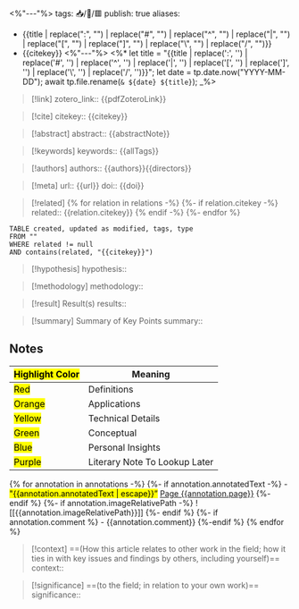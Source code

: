 <%"---"%>
tags: 📥️/📜️/🟥️
publish: true
aliases: 
  - {{title | replace(":", "") | replace("#", "") | replace("^", "") | replace("|", "") | replace("\[", "") | replace("\]", "") | replace("\\", "") | replace("/", "")}}
  - {{citekey}}
<%"---"%>
<%*
	let title = "{{title | replace(':', '') | replace('#', '') | replace('^', '') | replace('|', '') | replace('\[', '') | replace('\]', '') | replace('\\', '') | replace('/', '')}}";
	let date = tp.date.now("YYYY-MM-DD");
	await tp.file.rename(`& ${date} ${title}`);
_%>

> [!link]
> zotero_link:: {{pdfZoteroLink}}

> [!cite]
> citekey:: {{citekey}}

> [!abstract]
> abstract:: {{abstractNote}}

> [!keywords]
> keywords:: {{allTags}}

> [!authors]
> authors:: {{authors}}{{directors}}

> [!meta]
> url:: {{url}}
> doi:: {{doi}}

> [!related]
{% for relation in relations -%}
{%- if relation.citekey -%}
> related:: {{relation.citekey}}
{% endif -%}
{%- endfor %}

```dataview
TABLE created, updated as modified, tags, type
FROM ""
WHERE related != null
AND contains(related, "{{citekey}}")
```

> [!hypothesis]
> hypothesis:: 

> [!methodology] 
> methodology:: 

> [!result] Result(s) 
> results::

> [!summary] Summary of Key Points
> summary:: 

## Notes

| <mark class="hltr-grey">Highlight Color</mark> | Meaning                       |
| ---------------------------------------------- | ----------------------------- |
| <mark class="hltr-red">Red</mark>              | Definitions                   |
| <mark class="hltr-orange">Orange</mark>        | Applications                  |
| <mark class="hltr-yellow">Yellow</mark>        | Technical Details             |
| <mark class="hltr-green">Green</mark>          | Conceptual                    |
| <mark class="hltr-blue">Blue</mark>            | Personal Insights             |
| <mark class="hltr-purple">Purple</mark>        | Literary Note To Lookup Later |

{% for annotation in annotations -%}
    {%- if annotation.annotatedText -%} 
		- <mark class="hltr-{{annotation.colorCategory | lower}}">"{{annotation.annotatedText | escape}}”</mark> [Page {{annotation.page}}](zotero://open-pdf/library/items/{{annotation.attachment.itemKey}}?page={{annotation.page}}&annotation={{annotation.id}})
    {%- endif %} 
    {%- if annotation.imageRelativePath -%}
    ![[{{annotation.imageRelativePath}}]] {%- endif %} 
{%- if annotation.comment %} 
	- {{annotation.comment}} 
{%-endif %} 
{% endfor %}








> [!context]
> ==(How this article relates to other work in the field; how it ties in with key issues and findings by others, including yourself)==
> context:: 

> [!significance]
> ==(to the field; in relation to your own work)==
> significance:: 
